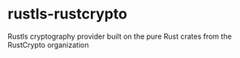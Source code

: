 # rustls-rustcrypto
Rustls cryptography provider built on the pure Rust crates from the RustCrypto organization
